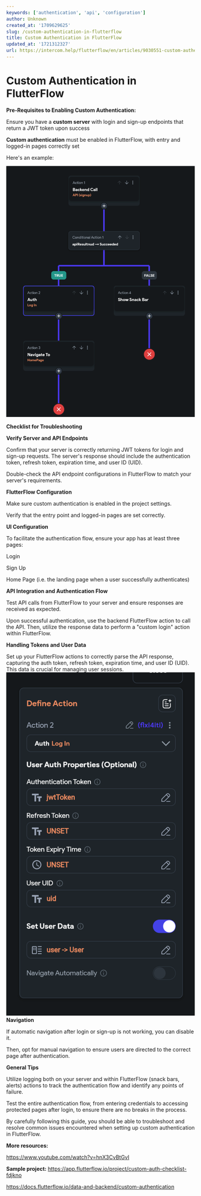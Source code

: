 ```yaml
---
keywords: ['authentication', 'api', 'configuration']
author: Unknown
created_at: '1709629625'
slug: /custom-authentication-in-flutterflow
title: Custom Authentication in FlutterFlow
updated_at: '1721312327'
url: https://intercom.help/flutterflow/en/articles/9030551-custom-authentication-in-flutterflow
---
```

# Custom Authentication in FlutterFlow

**Pre-Requisites to Enabling Custom Authentication:**

Ensure you have a **custom server** with login and sign-up endpoints that return a JWT token upon success

**Custom authentication** must be enabled in FlutterFlow, with entry and logged-in pages correctly set

Here's an example: 

![](../../assets/20250430121149388590.png)

**Checklist for Troubleshooting**

**Verify Server and API Endpoints**

Confirm that your server is correctly returning JWT tokens for login and sign-up requests. The server's response should include the authentication token, refresh token, expiration time, and user ID (UID).

Double-check the API endpoint configurations in FlutterFlow to match your server's requirements.

**FlutterFlow Configuration**

Make sure custom authentication is enabled in the project settings.

Verify that the entry point and logged-in pages are set correctly.

**UI Configuration**

To facilitate the authentication flow, ensure your app has at least three pages: 

Login

Sign Up

Home Page (i.e. the landing page when a user successfully authenticates)

**API Integration and Authentication Flow**

Test API calls from FlutterFlow to your server and ensure responses are received as expected.

Upon successful authentication, use the backend FlutterFlow action to call the API. Then, utilize the response data to perform a "custom login" action within FlutterFlow.

**Handling Tokens and User Data**

Set up your FlutterFlow actions to correctly parse the API response, capturing the auth token, refresh token, expiration time, and user ID (UID). This data is crucial for managing user sessions.
![](../../assets/20250430121149749937.png)
**Navigation**

If automatic navigation after login or sign-up is not working, you can disable it. 

Then, opt for manual navigation to ensure users are directed to the correct page after authentication.

**General Tips**

Utilize logging both on your server and within FlutterFlow (snack bars, alerts) actions to track the authentication flow and identify any points of failure.

Test the entire authentication flow, from entering credentials to accessing protected pages after login, to ensure there are no breaks in the process.

By carefully following this guide, you should be able to troubleshoot and resolve common issues encountered when setting up custom authentication in FlutterFlow.

**More resources:**

https://www.youtube.com/watch?v=hnX3CvBtGvI

**Sample project:** https://app.flutterflow.io/project/custom-auth-checklist-fdjkno

https://docs.flutterflow.io/data-and-backend/custom-authentication

